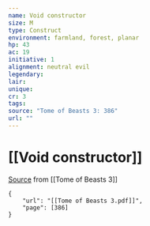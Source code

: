 ```yaml
---
name: Void constructor
size: M
type: Construct
environment: farmland, forest, planar
hp: 43
ac: 19
initiative: 1
alignment: neutral evil
legendary: 
lair: 
unique: 
cr: 3
tags: 
source: "Tome of Beasts 3: 386"
url: ""
---
```

# [[Void constructor]]

[Source](zotero://open-pdf/library/items/BLGR9HVR?page=386) from [[Tome of Beasts 3]]

```pdf
{
	"url": "[[Tome of Beasts 3.pdf]]",
	"page": [386]
}
```

